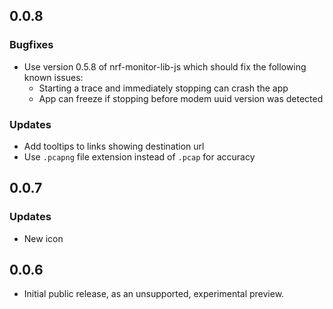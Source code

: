 ## 0.0.8
### Bugfixes
- Use version 0.5.8 of nrf-monitor-lib-js which should fix the following known issues:
  - Starting a trace and immediately stopping can crash the app
  - App can freeze if stopping before modem uuid version was detected
### Updates
- Add tooltips to links showing destination url
- Use `.pcapng` file extension instead of `.pcap` for accuracy

## 0.0.7
### Updates
- New icon

## 0.0.6
- Initial public release, as an unsupported, experimental preview.
